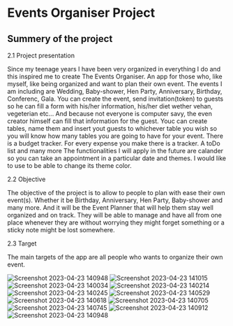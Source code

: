 # Events Organiser Project

## Summery of the project

2.1 Project presentation

Since my teenage years I have been very organized in everything I do and this inspired me to create The
Events Organiser. An app for those who, like myself, like being organized and want to plan their own event. 
The events I am including are Wedding, Baby-shower, Hen Party,
Anniversary, Birthday, Conferenc, Gala. 
You can create the event, send invitation(token) to guests so he can fill a form with his/her information, his/her diet
wether vehan, vegeterian etc... And because not everyone is computer savy, the even creator himself can fill 
that information for the guest. Youc can create tables, name them and insert yout guests to whichever table you wish
so you will know how many tables you are going to have for your event. There is a budget tracker. For every expense you make
there is a tracker. A toDo list and many more
The functionalities I will apply in the future are calander so you can take an appointment in a particular date and themes. 
I would like to use to be able to change its theme color.

2.2 Objective

The objective of the project is to allow to people to plan with ease their own event(s). Whether it be
Birthday, Anniversary, Hen Party, Baby-shower and many more. And it will be the Event Planner that
will help them stay well organized and on track. They will be able to manage and have all from one
place whenever they are without worrying they might forget something or a sticky note might be lost
somewhere.

2.3 Target

The main targets of the app are all people who wants to organize their own event.

![Screenshot 2023-04-23 140948](https://github.com/KrasimiraYordanova/TheEventsOrganiser/assets/118458989/ab838c42-ff05-4d92-a6a7-02487f8dbe11)
![Screenshot 2023-04-23 141015](https://github.com/KrasimiraYordanova/TheEventsOrganiser/assets/118458989/baed587b-4954-45bd-9400-45c5c6775798)
![Screenshot 2023-04-23 140034](https://github.com/KrasimiraYordanova/TheEventsOrganiser/assets/118458989/1820e11a-627d-44c4-ab89-c29daded1480)
![Screenshot 2023-04-23 140214](https://github.com/KrasimiraYordanova/TheEventsOrganiser/assets/118458989/e2a57804-5368-4e9a-8de3-66c55ba4b44d)
![Screenshot 2023-04-23 140245](https://github.com/KrasimiraYordanova/TheEventsOrganiser/assets/118458989/54e9587a-396b-454c-96cc-a1ebfaff94de)
![Screenshot 2023-04-23 140529](https://github.com/KrasimiraYordanova/TheEventsOrganiser/assets/118458989/777c55ef-cc4a-4a6f-8d33-ca5c8a517159)
![Screenshot 2023-04-23 140618](https://github.com/KrasimiraYordanova/TheEventsOrganiser/assets/118458989/ff370f25-801e-4847-b9d9-63eddc17392b)
![Screenshot 2023-04-23 140705](https://github.com/KrasimiraYordanova/TheEventsOrganiser/assets/118458989/45a66db7-07b3-49cb-aa06-a59b38895320)
![Screenshot 2023-04-23 140745](https://github.com/KrasimiraYordanova/TheEventsOrganiser/assets/118458989/9186e422-1e4c-4461-8807-48364463d8b0)
![Screenshot 2023-04-23 140912](https://github.com/KrasimiraYordanova/TheEventsOrganiser/assets/118458989/c0801949-03a1-494b-a37c-02fdfdaf097a)
![Screenshot 2023-04-23 140948](https://github.com/KrasimiraYordanova/TheEventsOrganiser/assets/118458989/16816ba4-9da0-414b-9af2-e258a9af2c9b)
